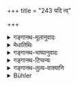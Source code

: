 +++
title = "243 यदि त्व्"

+++

<details><summary>गङ्गानथ-मूलानुवादः</summary>

If one likes to live in life-long residence in the teacher’s house, he should, intently serve him till he becomes freed from his body.—(243)
</details>

<details><summary>मेधातिथिः</summary>

अत्यन्तं भवम् **आत्यन्तिकं वासं गुरोः कुले** नैष्ठिकं ब्रह्मचर्यं **यदि रोचयेत्** तदा **युक्तस्** तत्परः **परिचरेद् एनं** गुरुम्, **आ श्रीरस्य विमोक्षणात्** पाताद् यावच्छरीरं ध्रियत इत्य् अर्थः ॥ २.२४३ ॥
</details>

<details><summary>गङ्गानथ-भाष्यानुवादः</summary>

If he likes to live in absolute—*i.e*., life long, permanent,—residence in the Teacher’s house,—then, in that owe,—‘*he should intently*’—diligently—‘*serve him*,’—the Teacher; ‘*till he becomes freed from his body*,—*i.e*., as long as his body lasts.—(243)
</details>

<details><summary>गङ्गानथ-टिप्पन्यः</summary>

This verse is quoted in *Parāśaramādhava* (Ācāra, p. 458), as laying down the duties of the life-long Student under an efficient Brāhmaṇa-teacher;—to the same effect in *Vidhānapārijāta* (p. 504);—also in *Vīramitrodaya* (Saṃskāra, p. 551), where the term ‘*asmai*’ is explained as standing for such a student as is not lame or dwarf, or blind, or otherwise incapacitated; and it is added that the provision of tins ‘life-long studentship’ need not be incompatible with the texts laying down a *life-long* performance of the *Agnihotra* for the Brāhmaṇa (which involves the necessity of taking a wife); because the latter is meant for only those students who intend to enter the ‘Household,’ and are on that account called ‘*Upakurvāṇa*,’ as distinguished from the ‘*Naiṣṭhika*’ who remains a ‘student’ all his life and never enters the household.

This is also quoted in *Aparārka* (p. 72) as indicating the optional character of *life-long* studentship;—in *Smṛticandrikā* (Saṃskāra, p. 171) as discounting the view that “*life-long* studentship is meant only for the maimed and other incapable persons;”—and in *Saṃskāramayūkha* (p. 62), to the same effect.
</details>

<details><summary>गङ्गानथ-तुल्य-वाक्यानि</summary>

**(verses 243-244)  
**

*Gautama* (3.5).—‘Dependence upon the Teacher, till the end.’

*Gautama* (3.9).—‘Behaving thus, he attains the Brahmic Region.’

*Baudhāyana* (2.6.).—‘The Religious Student should attend on the teacher
till death.’

*Āpastamba Dharmasūtra* (2.21.6).—‘The Religious Student shall surrender
his body to the Teacher’s House, observing the same restrictions as those during the course of his study.’

*Vaśiṣṭha* (7.3, 1).—‘The Religious Student shall serve the
Teacher,—till the falling off of the body.’

*Viṣṇu* (28.43).—‘Or he may pass the whole of his life in the Teacher’s
house.’

*Yājñavalkya* (1.49, 50).—‘The Life-long Student shall remain with the
Teacher;—and after the Teacher, with the teacher’s son, or his wife or his fire.’

*Bṛhaspati* (Vīramitrodaya-Saṃskāra, p. 549).—‘The observances of the
Life-long Student are as follows:—the Twilight Prayers, Fire-tending, Vedic Study, Alms-begging, Sleeping on the ground, Self-control,—observing these till death, the Life-long Student attains the Brahmic region.’

*Vaśiṣṭha* (Vīramitrodaya-Saṃskāra, p. 549, and Parāśaramādhava, p.
458).—‘He shall maintain his studentship till his body dies; on his teacher’s death, serving the fire. With speech controlled, eating of alms during the fourth, sixth and eighth parts of the day, dependent on the teacher, with hair-braided or with top-hair braided, walking behind the teacher when he works, standing when he is seated, reading when called upon to do so, offering to the teacher all that he obtains as alms,—he shall eat with his permission;—and avoiding sleeping on the cot, washing of the teeth, and annotating of the body, he shall remain standing or seated, and bathing three times during the day.’

*Devala* (Do., p. 550).—‘Wearing of the sacred thread, the string of
beads, the staff, the loin-cloth, the water-pot and the girdle; eating once only; bathing more than once; performing Agnihotra both times, as also the twilight prayers;—with hair and nails uncut; he shall avoid garland, perfumes, unguents, ornaments, dresses, shoes, conveyances, jumping, bathing, running, teaching, medication, astrology, science of house-building, auspicious rites, fattening rites, allaying of portents, music, assemblies, entrance into contracts, caligraphy, carpentry, measurements of houses, fields, substances, and grains, use of weapons, gambling...’

*Hārīta*, (Do.).—‘Having fetched sacrificial fuel, he shall attend upon
the Fire by sweeping, scratching, rekindling, collecting, putting on fuel, worshipping, hymning and saluting; he shall not touch it with his feet; nor shall he blow it with the mouth; shall not carry fire and water at the same time: shall not eat when there is indigestion, etc.. Those Brāhmaṇas who keep up this studentship become immortal.’

*Yama* (Do.).—‘Till the falling off of the body, those who serve the
teacher, ever strict in celibacy, reach the region of Brahman and are not born again.’

*Chāndogya Upaniṣad* (Do., p. 551).—‘He who is firm in Brahman attains
immortality.’

*Dakṣa* (Do., p. 552).—‘The second kind of Religious Student is the
life-long one.’

*Viṣṇu* (Parāśaramādhava, p. 459).—‘The life-long studentship is for the
dwarf, the humpbacked, one born blind, the sexless, the lame, the diseased and the invalid.’
</details>

<details><summary>Bühler</summary>

243	But if (a student) desires to pass his whole life in the teacher's house, he must diligently serve him, until he is freed from this body.
</details>
